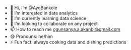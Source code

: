 - 👋 Hi, I’m @AyoBankole
- 👀 I’m interested in data analytics
- 🌱 I’m currently learning data science
- 💞️ I’m looking to collaborate on any project
- 📫 How to reach me ogunsanya.a.akanbi@gmail.com
- 😄 Pronouns: he/him
- ⚡ Fun fact: always cooking data and dishing predictions

<!---
AyoBankole/AyoBankole is a ✨ special ✨ repository because its `README.md` (this file) appears on your GitHub profile.
You can click the Preview link to take a look at your changes.
--->

